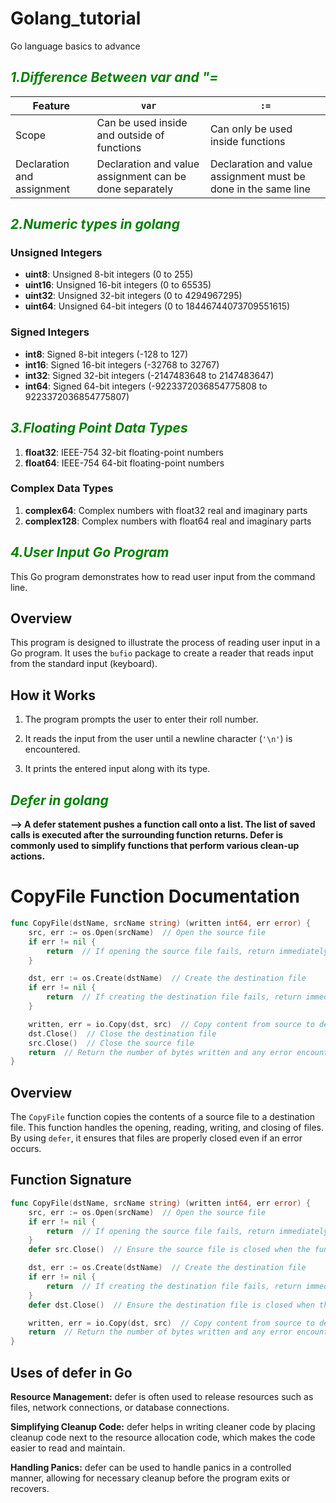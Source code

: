 # Golang_tutorial
Go language basics to advance 



## _<span style="color:green">1._Difference Between var and "=_</span>_
| Feature                            | `var`                                     | `:=`                                    |
|------------------------------------|-------------------------------------------|-----------------------------------------|
| Scope                              | Can be used inside and outside of functions | Can only be used inside functions   |
| Declaration and assignment        | Declaration and value assignment can be done separately | Declaration and value assignment must be done in the same line |



## _<span style="color:green">2._Numeric types in golang_</span>_

### Unsigned Integers

- **uint8**: Unsigned 8-bit integers (0 to 255)
- **uint16**: Unsigned 16-bit integers (0 to 65535)
- **uint32**: Unsigned 32-bit integers (0 to 4294967295)
- **uint64**: Unsigned 64-bit integers (0 to 18446744073709551615)

### Signed Integers

- **int8**: Signed 8-bit integers (-128 to 127)
- **int16**: Signed 16-bit integers (-32768 to 32767)
- **int32**: Signed 32-bit integers (-2147483648 to 2147483647)
- **int64**: Signed 64-bit integers (-9223372036854775808 to 9223372036854775807)



## _<span style="color:green">3._Floating Point Data Types_</span>_

1. **float32**: IEEE-754 32-bit floating-point numbers
2. **float64**: IEEE-754 64-bit floating-point numbers

### Complex Data Types

1. **complex64**: Complex numbers with float32 real and imaginary parts
2. **complex128**: Complex numbers with float64 real and imaginary parts


## _<span style="color:green">4.User Input Go Program</span>_
This Go program demonstrates how to read user input from the command line.

## Overview

This program is designed to illustrate the process of reading user input in a Go program. It uses the `bufio` package to create a reader that reads input from the standard input (keyboard).

## How it Works

1. The program prompts the user to enter their roll number.

2. It reads the input from the user until a newline character (`'\n'`) is encountered.

3. It prints the entered input along with its type.

## _<span style="color:green">Defer in golang</span>_

**--> A **defer** statement pushes a function call onto a list. The list of saved calls is executed after the surrounding function returns. Defer is commonly used to simplify functions that perform various clean-up actions.**

# CopyFile Function Documentation

```go
func CopyFile(dstName, srcName string) (written int64, err error) {
    src, err := os.Open(srcName)  // Open the source file
    if err != nil {
        return  // If opening the source file fails, return immediately
    }

    dst, err := os.Create(dstName)  // Create the destination file
    if err != nil {
        return  // If creating the destination file fails, return immediately
    }

    written, err = io.Copy(dst, src)  // Copy content from source to destination
    dst.Close()  // Close the destination file
    src.Close()  // Close the source file
    return  // Return the number of bytes written and any error encountered
}
```
## Overview

The `CopyFile` function copies the contents of a source file to a destination file. This function handles the opening, reading, writing, and closing of files. By using `defer`, it ensures that files are properly closed even if an error occurs.

## Function Signature

```go
func CopyFile(dstName, srcName string) (written int64, err error) {
    src, err := os.Open(srcName)  // Open the source file
    if err != nil {
        return  // If opening the source file fails, return immediately
    }
    defer src.Close()  // Ensure the source file is closed when the function completes

    dst, err := os.Create(dstName)  // Create the destination file
    if err != nil {
        return  // If creating the destination file fails, return immediately
    }
    defer dst.Close()  // Ensure the destination file is closed when the function completes

    written, err = io.Copy(dst, src)  // Copy content from source to destination
    return  // Return the number of bytes written and any error encountered
}

```

## Uses of defer in Go

**Resource Management:** defer is often used to release resources such as files, network connections, or database connections.

**Simplifying Cleanup Code:** defer helps in writing cleaner code by placing cleanup code next to the resource allocation code, which makes the code easier to read and maintain.

**Handling Panics:** defer can be used to handle panics in a controlled manner, allowing for necessary cleanup before the program exits or recovers.




